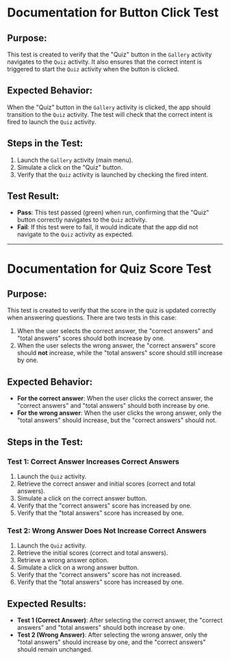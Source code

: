 # Documentation for Button Click Test

## Purpose:
This test is created to verify that the "Quiz" button in the `Gallery` activity navigates to the `Quiz` activity. It also ensures that the correct intent is triggered to start the `Quiz` activity when the button is clicked.

## Expected Behavior:
When the "Quiz" button in the `Gallery` activity is clicked, the app should transition to the `Quiz` activity. The test will check that the correct intent is fired to launch the `Quiz` activity.

## Steps in the Test:
1. Launch the `Gallery` activity (main menu).
2. Simulate a click on the "Quiz" button.
3. Verify that the `Quiz` activity is launched by checking the fired intent.

## Test Result:
- **Pass**: This test passed (green) when run, confirming that the "Quiz" button correctly navigates to the `Quiz` activity.
- **Fail**: If this test were to fail, it would indicate that the app did not navigate to the `Quiz` activity as expected.

--------------------------------------------------------------------------------------------------------------------------------------------------------------------------------------------------------------------------------------------

# Documentation for Quiz Score Test

## Purpose:
This test is created to verify that the score in the quiz is updated correctly when answering questions. There are two tests in this case:
1. When the user selects the correct answer, the "correct answers" and "total answers" scores should both increase by one.
2. When the user selects the wrong answer, the "correct answers" score should **not** increase, while the "total answers" score should still increase by one.

## Expected Behavior:
- **For the correct answer**: When the user clicks the correct answer, the "correct answers" and "total answers" should both increase by one.
- **For the wrong answer**: When the user clicks the wrong answer, only the "total answers" should increase, but the "correct answers" should not.

## Steps in the Test:

### Test 1: Correct Answer Increases Correct Answers
1. Launch the `Quiz` activity.
2. Retrieve the correct answer and initial scores (correct and total answers).
3. Simulate a click on the correct answer button.
4. Verify that the "correct answers" score has increased by one.
5. Verify that the "total answers" score has increased by one.

### Test 2: Wrong Answer Does Not Increase Correct Answers
1. Launch the `Quiz` activity.
2. Retrieve the initial scores (correct and total answers).
3. Retrieve a wrong answer option.
4. Simulate a click on a wrong answer button.
5. Verify that the "correct answers" score has not increased.
6. Verify that the "total answers" score has increased by one.

## Expected Results:
- **Test 1 (Correct Answer)**: After selecting the correct answer, the "correct answers" and "total answers" should both increase by one.
- **Test 2 (Wrong Answer)**: After selecting the wrong answer, only the "total answers" should increase by one, and the "correct answers" should remain unchanged.
